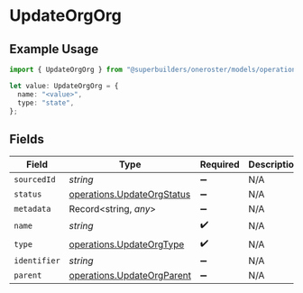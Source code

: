 # UpdateOrgOrg

## Example Usage

```typescript
import { UpdateOrgOrg } from "@superbuilders/oneroster/models/operations";

let value: UpdateOrgOrg = {
  name: "<value>",
  type: "state",
};
```

## Fields

| Field                                                                    | Type                                                                     | Required                                                                 | Description                                                              |
| ------------------------------------------------------------------------ | ------------------------------------------------------------------------ | ------------------------------------------------------------------------ | ------------------------------------------------------------------------ |
| `sourcedId`                                                              | *string*                                                                 | :heavy_minus_sign:                                                       | N/A                                                                      |
| `status`                                                                 | [operations.UpdateOrgStatus](../../models/operations/updateorgstatus.md) | :heavy_minus_sign:                                                       | N/A                                                                      |
| `metadata`                                                               | Record<string, *any*>                                                    | :heavy_minus_sign:                                                       | N/A                                                                      |
| `name`                                                                   | *string*                                                                 | :heavy_check_mark:                                                       | N/A                                                                      |
| `type`                                                                   | [operations.UpdateOrgType](../../models/operations/updateorgtype.md)     | :heavy_check_mark:                                                       | N/A                                                                      |
| `identifier`                                                             | *string*                                                                 | :heavy_minus_sign:                                                       | N/A                                                                      |
| `parent`                                                                 | [operations.UpdateOrgParent](../../models/operations/updateorgparent.md) | :heavy_minus_sign:                                                       | N/A                                                                      |